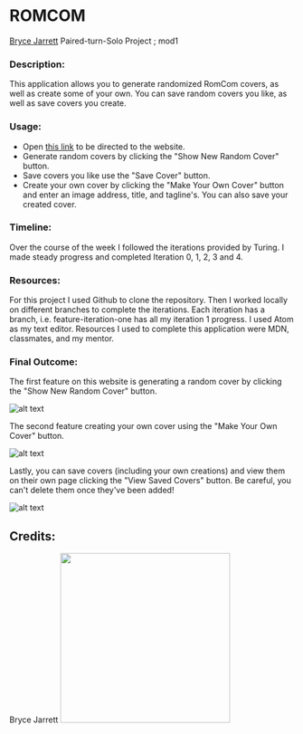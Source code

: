 
# ROMCOM

[Bryce Jarrett](https://github.com/brycemara) Paired-turn-Solo Project ; mod1

### Description:
  This application allows you to generate randomized RomCom covers, as well as create some of your own. You can save random covers you like, as well as save covers you create.

### Usage:
  - Open [this link](file:///Users/brycemarajarrett/romcom/index.html) to be directed to the website.
  - Generate random covers by clicking the "Show New Random Cover" button.
  - Save covers you like use the "Save Cover" button.
  - Create your own cover by clicking the "Make Your Own Cover" button and enter an image address, title, and tagline's. You can also save your created cover.

### Timeline:
  Over the course of the week I followed the iterations provided by Turing. I made steady progress and completed Iteration 0, 1, 2, 3 and 4.

### Resources:
  For this project I used Github to clone the repository. Then I worked locally on different branches to complete the iterations. Each iteration has a branch, i.e. feature-iteration-one has all my iteration 1 progress. I used Atom as my text editor. Resources I used to complete this application were MDN, classmates, and my mentor.

### Final Outcome:
The first feature on this website is generating a random cover by clicking the "Show New Random Cover" button.

![alt text](https://media.giphy.com/media/QunEvfd8B2xu6lhHQJ/giphy.gif)


The second feature creating your own cover using the "Make Your Own Cover" button.

![alt text](https://media.giphy.com/media/XygaxKwWgzfLoIP9Yl/giphy.gif)

Lastly, you can save covers (including your own creations) and view them on their own page clicking the "View Saved Covers" button. Be careful, you can't delete them once they've been added!

![alt text](https://media.giphy.com/media/Ykn4qYu36kDZRZzQb8/giphy.gif)


## Credits:
Bryce Jarrett
<img src="https://scontent.faus1-1.fna.fbcdn.net/v/t1.0-9/72959034_2734593453324885_776414720000262144_n.jpg?_nc_cat=111&_nc_sid=0be424&_nc_ohc=8Q4ETQjEhRkAX-BRc4f&_nc_ht=scontent.faus1-1.fna&oh=a8d9cd14c499204db2f4cd0d261f46c6&oe=5F72BA73" width=300 height=300>
